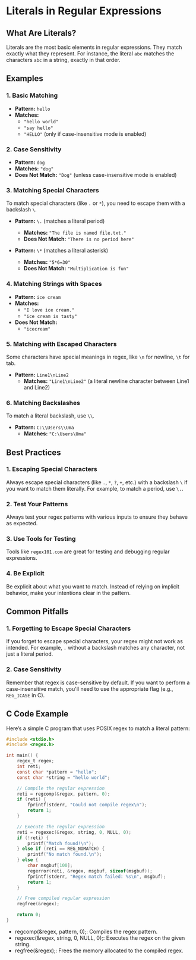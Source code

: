 # Literals in Regular Expressions

## What Are Literals?
Literals are the most basic elements in regular expressions. They match exactly what they represent. For instance, the literal `abc` matches the characters `abc` in a string, exactly in that order.

## Examples

### 1. Basic Matching
- **Pattern:** `hello`
- **Matches:**
  - `"hello world"`
  - `"say hello"`
  - `"HELLO"` (only if case-insensitive mode is enabled)

### 2. Case Sensitivity
- **Pattern:** `dog`
- **Matches:** `"dog"`
- **Does Not Match:** `"Dog"` (unless case-insensitive mode is enabled)

### 3. Matching Special Characters
To match special characters (like `.` or `*`), you need to escape them with a backslash `\`.

- **Pattern:** `\.` (matches a literal period)
  - **Matches:** `"The file is named file.txt."`
  - **Does Not Match:** `"There is no period here"`

- **Pattern:** `\*` (matches a literal asterisk)
  - **Matches:** `"5*6=30"`
  - **Does Not Match:** `"Multiplication is fun"`

### 4. Matching Strings with Spaces
- **Pattern:** `ice cream`
- **Matches:**
  - `"I love ice cream."`
  - `"ice cream is tasty"`
- **Does Not Match:**
  - `"icecream"`

### 5. Matching with Escaped Characters
Some characters have special meanings in regex, like `\n` for newline, `\t` for tab.

- **Pattern:** `Line1\nLine2`
  - **Matches:** `"Line1\nLine2"` (a literal newline character between Line1 and Line2)

### 6. Matching Backslashes
To match a literal backslash, use `\\`.

- **Pattern:** `C:\\Users\\Uma`
  - **Matches:** `"C:\Users\Uma"`

## Best Practices

### 1. Escaping Special Characters
Always escape special characters (like `.`, `*`, `?`, `+`, etc.) with a backslash `\` if you want to match them literally. For example, to match a period, use `\.`.

### 2. Test Your Patterns
Always test your regex patterns with various inputs to ensure they behave as expected.

### 3. Use Tools for Testing
Tools like `regex101.com` are great for testing and debugging regular expressions.

### 4. Be Explicit
Be explicit about what you want to match. Instead of relying on implicit behavior, make your intentions clear in the pattern.

## Common Pitfalls

### 1. Forgetting to Escape Special Characters
If you forget to escape special characters, your regex might not work as intended. For example, `.` without a backslash matches any character, not just a literal period.

### 2. Case Sensitivity
Remember that regex is case-sensitive by default. If you want to perform a case-insensitive match, you'll need to use the appropriate flag (e.g., `REG_ICASE` in C).

## C Code Example

Here’s a simple C program that uses POSIX regex to match a literal pattern:

```c
#include <stdio.h>
#include <regex.h>

int main() {
    regex_t regex;
    int reti;
    const char *pattern = "hello";
    const char *string = "hello world";

    // Compile the regular expression
    reti = regcomp(&regex, pattern, 0);
    if (reti) {
        fprintf(stderr, "Could not compile regex\n");
        return 1;
    }

    // Execute the regular expression
    reti = regexec(&regex, string, 0, NULL, 0);
    if (!reti) {
        printf("Match found!\n");
    } else if (reti == REG_NOMATCH) {
        printf("No match found.\n");
    } else {
        char msgbuf[100];
        regerror(reti, &regex, msgbuf, sizeof(msgbuf));
        fprintf(stderr, "Regex match failed: %s\n", msgbuf);
        return 1;
    }

    // Free compiled regular expression
    regfree(&regex);

    return 0;
}
```

- regcomp(&regex, pattern, 0);: Compiles the regex pattern.
- regexec(&regex, string, 0, NULL, 0);: Executes the regex on the given string.
- regfree(&regex);: Frees the memory allocated to the compiled regex.
